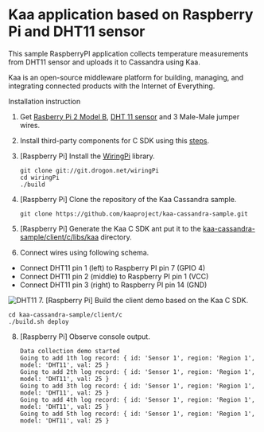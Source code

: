 Kaa application based on Raspberry Pi and DHT11 sensor
============================
This sample RaspberryPI application collects temperature measurements from DHT11 sensor and uploads it to Cassandra using Kaa.

Kaa is an open-source middleware platform for building, managing, and integrating connected products with the Internet of Everything.

Installation instruction

1. Get [Rasberry Pi 2 Model B](https://en.wikipedia.org/wiki/Raspberry_Pi), [DHT 11 sensor](http://www.dx.com/p/arduino-digital-temperature-humidity-sensor-module-121350#.Vea7HHWlxBc) and 3 Male-Male jumper wires.
2. Install third-party components for C SDK using this [steps](http://docs.kaaproject.org/display/KAA/Raspberry+Pi#RaspberryPi-Installingthird-partycomponentsforCSDK).
3. [Raspberry Pi] Install the [WiringPi](http://wiringpi.com/) library.

   ```
   git clone git://git.drogon.net/wiringPi
   cd wiringPi
   ./build
   ```
4. [Raspberry Pi] Clone the repository of the Kaa Cassandra sample.

   ```
   git clone https://github.com/kaaproject/kaa-cassandra-sample.git
   ```
5. [Raspberry Pi] Generate the Kaa C SDK ant put it to the [kaa-cassandra-sample/client/c/libs/kaa](https://github.com/kaaproject/kaa-cassandra-sample/tree/master/client/c/libs/kaa) directory.

6. Connect wires using following schema.
  - Connect DHT11 pin 1 (left) to Raspberry PI pin 7 (GPIO 4)
  - Connect DHT11 pin 2 (middle) to Raspberry PI pin 1 (VCC)
  - Connect DHT11 pin 3 (right) to Raspberry PI pin 14 (GND)
  
   ![DHT11](https://github.com/kaaproject/kaa-cassandra-sample/blob/master/schema.jpg)
7. [Raspberry Pi] Build the client demo based on the Kaa C SDK.

   ```
   cd kaa-cassandra-sample/client/c
   ./build.sh deploy
   ```
8. [Raspberry Pi] Observe console output.

   ```
   Data collection demo started
   Going to add 1th log record: { id: 'Sensor 1', region: 'Region 1', model: 'DHT11', val: 25 }
   Going to add 2th log record: { id: 'Sensor 1', region: 'Region 1', model: 'DHT11', val: 25 }
   Going to add 3th log record: { id: 'Sensor 1', region: 'Region 1', model: 'DHT11', val: 25 }
   Going to add 4th log record: { id: 'Sensor 1', region: 'Region 1', model: 'DHT11', val: 25 }
   Going to add 5th log record: { id: 'Sensor 1', region: 'Region 1', model: 'DHT11', val: 25 }
   ```
